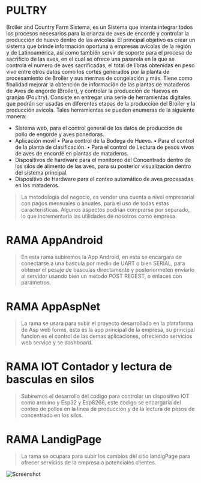 # PULTRY 
Broiler and Country Farm Sistema, es un Sistema que intenta integrar todos los procesos necesarios para la crianza de aves de encordé y controlar la producción de huevo dentro de las avícolas.
El principal objetivo es crear un sistema que brinde información oportuna a empresas avícolas de la región y de Latinoamérica, así como también servir de soporte para el proceso de sacrificio de las aves, en el cual se ofrece una pasarela en la que se controla el numero de aves sacrificadas, el total de libras obtenidas en peso vivo entre otros datos como los cortes generados por la planta de procesamiento de Broiler y sus mermas de congelación y más.
Tiene como finalidad mejorar la obtención de información de las plantas de mataderos de Aves de engorde (Broiler), y controlar la producción de Huevos en granjas (Poultry).
Consiste en entregar una serie de herramientas digitales que podrán ser usadas en diferentes etapas de la producción del Broiler y la producción avícola.
Tales herramientas se pueden enumeras de la siguiente manera:
- Sistema web, para el control general de los datos de producción de pollo de engorde y aves ponedoras.
- Aplicación móvil
•	Para control de la Bodega de Huevo.
•	Para el control de la planta de clasificación.
•	Para el control de Lectura de pesos vivos de aves de encordé en plantas de mataderos.
- Dispositivos de hardware para el monitoreo del Concentrado dentro de los silos de alimento de las aves, para su posterior visualización dentro del sistema principal.
- Dispositivo de Hardware para el conteo automático de aves procesadas en los mataderos.

> La metodología del negocio, es vender una cuenta a nivel empresarial con pagos mensuales o anuales, para el uso de todas estas características.
Algunos aspectos podrían comprarse por separado, lo que incrementaría las utilidades de nosotros como empresa.

# RAMA AppAndroid

> En esta rama subiremos la App Android, en esta se encargara de conectarse a una bascula por medio de UART o bien SERIAL, para obtener el pesaje de basculas directamente y posteriormeten enviarlo al servidor usando bien un metodo POST REGEST, o enlaces con parametros.

# RAMA AppAspNet
 
 > La rama se usara para subir el proyecto desarrollado en la plataforma de Asp web forms, esta es la app principal de la empresa, su principal funcion es el control de las demas aplicaciones, ofreciendo servicios web service y se dashboard.

# RAMA IOT Contador y lectura de basculas en silos

> Subiremos el desarrollo del codigo para controlar un dispositivo IOT como arduino y Esp32 y Esp8266, este codigo se encargaria del conteo de pollos en la linea de produccion y de la lectura de pesos de concentrado en los silos.

# RAMA LandigPage

> La rama se ocupara para subir los cambios del sitio landigPage para ofrecer servicios de la empresa a potenciales clientes.

![Screenshot](https://i.imgur.com/M22pjje.png)
